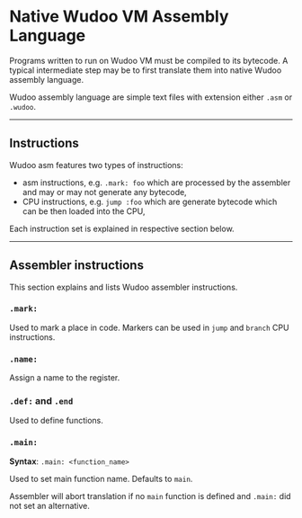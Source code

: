 # Native Wudoo VM Assembly Language

Programs written to run on Wudoo VM must be compiled to its bytecode.
A typical intermediate step may be to first translate them into native Wudoo assembly language.

Wudoo assembly language are simple text files with extension either `.asm` or `.wudoo`.


----

## Instructions

Wudoo asm features two types of instructions:

- asm instructions, e.g. `.mark: foo` which are processed by the assembler and may or may not generate any bytecode,
- CPU instructions, e.g. `jump :foo` which are generate bytecode which can be then loaded into the CPU,

Each instruction set is explained in respective section below.


----

## Assembler instructions

This section explains and lists Wudoo assembler instructions.


### `.mark:`

Used to mark a place in code.
Markers can be used in `jump` and `branch` CPU instructions.


### `.name:`

Assign a name to the register.


### `.def:` and `.end`

Used to define functions.


### `.main:`

**Syntax**: `.main: <function_name>`

Used to set main function name.
Defaults to `main`.

Assembler will abort translation if no `main` function is defined and `.main:` did not set an alternative.
